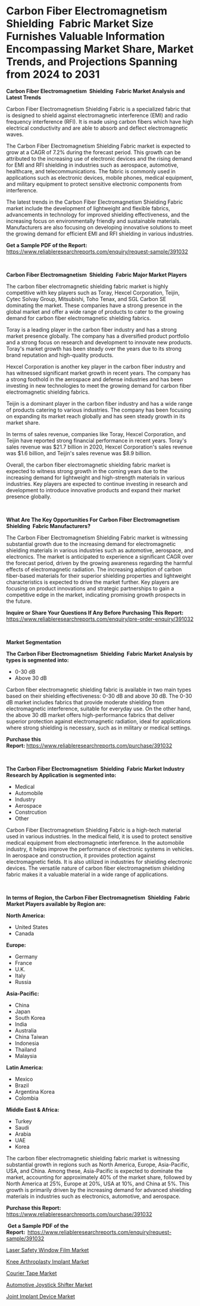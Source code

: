 <p><h1>Carbon Fiber Electromagnetism Shielding Fabric Market Size Furnishes Valuable Information Encompassing Market Share, Market Trends, and Projections Spanning from 2024 to 2031</h1></p><p><strong>Carbon Fiber Electromagnetism Shielding Fabric Market Analysis and Latest Trends</strong></p>
<p><p>Carbon Fiber Electromagnetism Shielding Fabric is a specialized fabric that is designed to shield against electromagnetic interference (EMI) and radio frequency interference (RFI). It is made using carbon fibers which have high electrical conductivity and are able to absorb and deflect electromagnetic waves.</p><p>The Carbon Fiber Electromagnetism Shielding Fabric market is expected to grow at a CAGR of 7.2% during the forecast period. This growth can be attributed to the increasing use of electronic devices and the rising demand for EMI and RFI shielding in industries such as aerospace, automotive, healthcare, and telecommunications. The fabric is commonly used in applications such as electronic devices, mobile phones, medical equipment, and military equipment to protect sensitive electronic components from interference.</p><p>The latest trends in the Carbon Fiber Electromagnetism Shielding Fabric market include the development of lightweight and flexible fabrics, advancements in technology for improved shielding effectiveness, and the increasing focus on environmentally friendly and sustainable materials. Manufacturers are also focusing on developing innovative solutions to meet the growing demand for efficient EMI and RFI shielding in various industries.</p></p>
<p><strong>Get a Sample PDF of the Report:&nbsp;</strong> <a href="https://www.reliableresearchreports.com/enquiry/request-sample/391032">https://www.reliableresearchreports.com/enquiry/request-sample/391032</a></p>
<p>&nbsp;</p>
<p><strong>Carbon Fiber Electromagnetism Shielding Fabric Major Market Players</strong></p>
<p><p>The carbon fiber electromagnetic shielding fabric market is highly competitive with key players such as Toray, Hexcel Corporation, Teijin, Cytec Solvay Group, Mitsubishi, Toho Tenax, and SGL Carbon SE dominating the market. These companies have a strong presence in the global market and offer a wide range of products to cater to the growing demand for carbon fiber electromagnetic shielding fabrics.</p><p>Toray is a leading player in the carbon fiber industry and has a strong market presence globally. The company has a diversified product portfolio and a strong focus on research and development to innovate new products. Toray's market growth has been steady over the years due to its strong brand reputation and high-quality products.</p><p>Hexcel Corporation is another key player in the carbon fiber industry and has witnessed significant market growth in recent years. The company has a strong foothold in the aerospace and defense industries and has been investing in new technologies to meet the growing demand for carbon fiber electromagnetic shielding fabrics.</p><p>Teijin is a dominant player in the carbon fiber industry and has a wide range of products catering to various industries. The company has been focusing on expanding its market reach globally and has seen steady growth in its market share.</p><p>In terms of sales revenue, companies like Toray, Hexcel Corporation, and Teijin have reported strong financial performance in recent years. Toray's sales revenue was $21.7 billion in 2020, Hexcel Corporation's sales revenue was $1.6 billion, and Teijin's sales revenue was $8.9 billion.</p><p>Overall, the carbon fiber electromagnetic shielding fabric market is expected to witness strong growth in the coming years due to the increasing demand for lightweight and high-strength materials in various industries. Key players are expected to continue investing in research and development to introduce innovative products and expand their market presence globally.</p></p>
<p>&nbsp;</p>
<p><strong>What Are The Key Opportunities For Carbon Fiber Electromagnetism Shielding Fabric Manufacturers?</strong></p>
<p><p>The Carbon Fiber Electromagnetism Shielding Fabric market is witnessing substantial growth due to the increasing demand for electromagnetic shielding materials in various industries such as automotive, aerospace, and electronics. The market is anticipated to experience a significant CAGR over the forecast period, driven by the growing awareness regarding the harmful effects of electromagnetic radiation. The increasing adoption of carbon fiber-based materials for their superior shielding properties and lightweight characteristics is expected to drive the market further. Key players are focusing on product innovations and strategic partnerships to gain a competitive edge in the market, indicating promising growth prospects in the future.</p></p>
<p><strong>Inquire or Share Your Questions If Any Before Purchasing This Report:</strong> <a href="https://www.reliableresearchreports.com/enquiry/pre-order-enquiry/391032">https://www.reliableresearchreports.com/enquiry/pre-order-enquiry/391032</a></p>
<p>&nbsp;</p>
<p><strong>Market Segmentation</strong></p>
<p><strong>The Carbon Fiber Electromagnetism Shielding Fabric Market Analysis by types is segmented into:</strong></p>
<p><ul><li>0-30 dB</li><li>Above 30 dB</li></ul></p>
<p><p>Carbon fiber electromagnetic shielding fabric is available in two main types based on their shielding effectiveness: 0-30 dB and above 30 dB. The 0-30 dB market includes fabrics that provide moderate shielding from electromagnetic interference, suitable for everyday use. On the other hand, the above 30 dB market offers high-performance fabrics that deliver superior protection against electromagnetic radiation, ideal for applications where strong shielding is necessary, such as in military or medical settings.</p></p>
<p><strong>Purchase this Report:&nbsp;</strong><a href="https://www.reliableresearchreports.com/purchase/391032">https://www.reliableresearchreports.com/purchase/391032</a></p>
<p>&nbsp;</p>
<p><strong>The Carbon Fiber Electromagnetism Shielding Fabric Market Industry Research by Application is segmented into:</strong></p>
<p><ul><li>Medical</li><li>Automobile</li><li>Industry</li><li>Aerospace</li><li>Constrcution</li><li>Other</li></ul></p>
<p><p>Carbon Fiber Electromagnetism Shielding Fabric is a high-tech material used in various industries. In the medical field, it is used to protect sensitive medical equipment from electromagnetic interference. In the automobile industry, it helps improve the performance of electronic systems in vehicles. In aerospace and construction, it provides protection against electromagnetic fields. It is also utilized in industries for shielding electronic devices. The versatile nature of carbon fiber electromagnetism shielding fabric makes it a valuable material in a wide range of applications.</p></p>
<p>&nbsp;</p>
<p><strong>In terms of Region, the Carbon Fiber Electromagnetism Shielding Fabric Market Players available by Region are:</strong></p>
<p>
    <p> <strong> North America: </strong>
        <ul>
            <li>United States</li>
            <li>Canada</li>
        </ul>
        </p> 
    <p> <strong> Europe: </strong>
        <ul>
            <li>Germany</li>
            <li>France</li>
            <li>U.K.</li>
            <li>Italy</li>
            <li>Russia</li>
        </ul>
        </p> 
    <p> <strong> Asia-Pacific: </strong>
        <ul>
            <li>China</li>
            <li>Japan</li>
            <li>South Korea</li>
            <li>India</li>
            <li>Australia</li>
            <li>China Taiwan</li>
            <li>Indonesia</li>
            <li>Thailand</li>
            <li>Malaysia</li>
        </ul>
        </p> 
    <p> <strong> Latin America: </strong>
        <ul>
            <li>Mexico</li>
            <li>Brazil</li>
            <li>Argentina Korea</li>
            <li>Colombia</li>
        </ul>
        </p> 
    <p> <strong> Middle East & Africa: </strong>
        <ul>
            <li>Turkey</li>
            <li>Saudi</li>
            <li>Arabia</li>
            <li>UAE</li>
            <li>Korea</li>
        </ul>
    </p>
    </p>
<p><p>The carbon fiber electromagnetic shielding fabric market is witnessing substantial growth in regions such as North America, Europe, Asia-Pacific, USA, and China. Among these, Asia-Pacific is expected to dominate the market, accounting for approximately 40% of the market share, followed by North America at 25%, Europe at 20%, USA at 10%, and China at 5%. This growth is primarily driven by the increasing demand for advanced shielding materials in industries such as electronics, automotive, and aerospace.</p></p>
<p><strong>Purchase this Report: </strong><a href="https://www.reliableresearchreports.com/purchase/391032">https://www.reliableresearchreports.com/purchase/391032</a></p>
<p>&nbsp;<strong>Get a Sample PDF of the Report:&nbsp;&nbsp;</strong><a href="https://www.reliableresearchreports.com/enquiry/request-sample/391032">https://www.reliableresearchreports.com/enquiry/request-sample/391032</a></p>
<p><strong></strong></p>
<p><p><a href="https://view.publitas.com/reportprime-1/laser-safety-window-film-market-growth-market-trends-covid-19-impact-and-forecasts-for-period-from-2024-2031/">Laser Safety Window Film Market</a></p><p><a href="https://carnation-joke-41f.notion.site/Knee-Arthroplasty-Implant-Market-Provides-a-Comprehensive-Analysis-Including-a-Macro-Overview-of-the-8c194d862a1d44f091f1fb0efc56f742">Knee Arthroplasty Implant Market</a></p><p><a href="https://view.publitas.com/reportprime-1/courier-tape-market-size-2024-2031-global-industrial-analysis-key-geographical-regions-market-share-top-key-players-product-types-and-forecast-research-report/">Courier Tape Market</a></p><p><a href="https://adventurous-uranium-ef9.notion.site/Automotive-Joystick-Shifter-Market-Insights-Market-Players-and-Forecast-Till-2031-d5dab8600b6547cbab7d3e9ba06da8d3">Automotive Joystick Shifter Market</a></p><p><a href="https://extreme-scabiosa-c81.notion.site/Global-Joint-Implant-Device-Market-Size-and-Market-Trends-Insights-and-Projections-from-2024-to-203-c1761cf4eda14d4da92db0147c2b326f">Joint Implant Device Market</a></p></p>